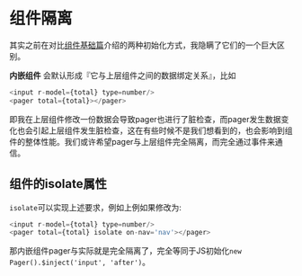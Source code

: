 # 组件隔离

其实之前在对比[组件基础篇](basic/compoennt)介绍的两种初始化方式，我隐瞒了它们的一个巨大区别。

__内嵌组件__ 会默认形成『它与上层组件之间的数据绑定关系』，比如


```js
<input r-model={total} type=number/>
<pager total={total}></pager>
```


即我在上层组件修改一份数据会导致pager也进行了脏检查，而pager发生数据变化也会引起上层组件发生脏检查，这在有些时候不是我们想看到的，也会影响到组件的整体性能。我们或许希望pager与上层组件完全隔离，而完全通过事件来通信。

## 组件的isolate属性


`isolate`可以实现上述要求，例如上例如果修改为:

```js
<input r-model={total} type=number/>
<pager total={total} isolate on-nav='nav'></pager>
```

那内嵌组件pager与实际就是完全隔离了，完全等同于JS初始化`new Pager().$inject('input', 'after')`。


